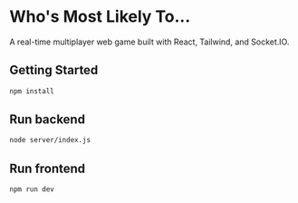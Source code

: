 # Who's Most Likely To...

A real-time multiplayer web game built with React, Tailwind, and Socket.IO.

## Getting Started

```bash
npm install
```

## Run backend
```bash
node server/index.js
```

## Run frontend
```bash
npm run dev
```
